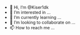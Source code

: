 - 👋 Hi, I’m @Kiser1dk
- 👀 I’m interested in ...
- 🌱 I’m currently learning ...
- 💞️ I’m looking to collaborate on ...
- 📫 How to reach me ...

<!---
Kiser1dk/Kiser1dk is a ✨ special ✨ repository because its `README.md` (this file) appears on your GitHub profile.
You can click the Preview link to take a look at your changes.
--->
